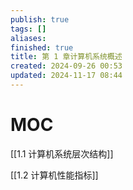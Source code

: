 ```yaml
---
publish: true
tags: []
aliases: 
finished: true
title: 第 1 章计算机系统概述
created: 2024-09-26 00:53
updated: 2024-11-17 08:44
---
```

# MOC

[[1.1 计算机系统层次结构]]

[[1.2 计算机性能指标]]